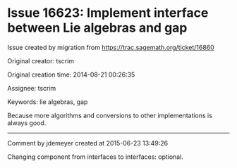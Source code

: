 # Issue 16623: Implement interface between Lie algebras and gap

Issue created by migration from https://trac.sagemath.org/ticket/16860

Original creator: tscrim

Original creation time: 2014-08-21 00:26:35

Assignee: tscrim

Keywords: lie algebras, gap

Because more algorithms and conversions to other implementations is always good.


---

Comment by jdemeyer created at 2015-06-23 13:49:26

Changing component from interfaces to interfaces: optional.
